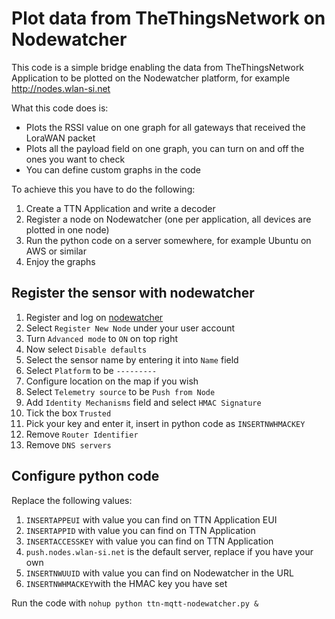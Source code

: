 # Plot data from TheThingsNetwork on Nodewatcher
This code is a simple bridge enabling the data from TheThingsNetwork Application to be plotted on the Nodewatcher platform, for example http://nodes.wlan-si.net

What this code does is:
 * Plots the RSSI value on one graph for all gateways that received the LoraWAN packet
 * Plots all the payload field on one graph, you can turn on and off the ones you want to check
 * You can define custom graphs in the code

To achieve this you have to do the following:

1. Create a TTN Application and write a decoder
1. Register a node on Nodewatcher (one per application, all devices are plotted in one node)
1. Run the python code on a server somewhere, for example Ubuntu on AWS or similar
1. Enjoy the graphs

## Register the sensor with nodewatcher
1. Register and log on [nodewatcher](https://nodes.wlan-si.net/)
 1. Select `Register New Node` under your user account
 1. Turn `Advanced mode` to `ON` on top right
 1. Now select `Disable defaults`
 1. Select the sensor name by entering it into `Name` field
 1. Select `Platform` to be `---------`
 1. Configure location on the map if you wish
 1. Select `Telemetry source` to be `Push from Node`
 1. Add `Identity Mechanisms` field and select `HMAC Signature`
 1. Tick the box `Trusted`
 1. Pick your key and enter it, insert in python code as `INSERTNWHMACKEY`
 1. Remove `Router Identifier`
 1. Remove `DNS servers`

## Configure python code
Replace the following values:
 1. `INSERTAPPEUI` with value you can find on TTN Application EUI
 1. `INSERTAPPID` with value you can find on TTN Application
 1. `INSERTACCESSKEY` with value you can find on TTN Application
 1. `push.nodes.wlan-si.net` is the default server, replace if you have your own
 1. `INSERTNWUUID` with value you can find on Nodewatcher in the URL
 1. `INSERTNWHMACKEY`with the HMAC key you have set

Run the code with `nohup python ttn-mqtt-nodewatcher.py &`

